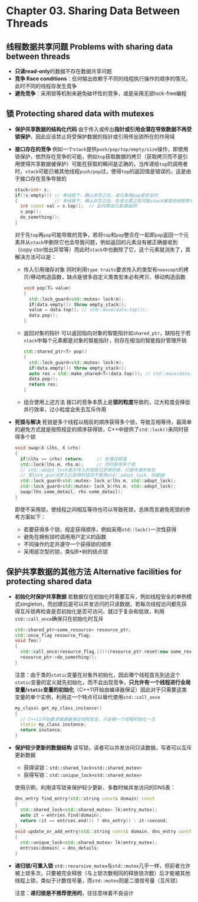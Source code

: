 # Chapter 03. Sharing Data Between Threads

## 线程数据共享问题 Problems with sharing data between threads

- **只读read-only**的数据不存在数据共享问题
- **竞争 Race conditions**：任何输出依赖于不同的线程执行操作的顺序的情况，此时不同的线程存发生竞争
- **避免竞争**：采用锁等机制来避免破坏性的竞争，或是采用无锁lock-free编程

## 锁 Protecting shared data with mutexes

- **保护共享数据的结构化代码**
  由于传入或传出**指针或引用会潜在导致数据不再受锁保护**，因此应该禁止将受保护数据的指针或引用传出锁所在的作用域
- **接口存在的竞争**
  例如一个`stack`提供`push/pop/top/empty/size`操作，即使用锁保护，依然存在竞争的可能，例如`top`获取数据的拷贝（获取拷贝而不是引用使得共享数据被保护）可能在获取的瞬间是正确的，当传递给`top`的调用者时，`stack`可能已被其他线程`push/pop`过，使得`top`的返回值是错误的，这是由于接口存在竞争导致的

    ```C++
    stack<int> s;
    if(!s.empty()) // 单线程下，确认非空之后，读元素再pop是安全的
    {              // 多线程下，确认非空之后，在读元素之前可能stack被其他线程修改变空
      int const val = s.top();  // 此时再读元素是UB的
      s.pop();
      do_something();
    }
    ```
  
  对于先`top`再`pop`可能导致的竞争，若将`top`和`pop`整合在一起即`pop`返回一个元素并从`stack`中删除它也会导致问题，例如返回的元素没有被正确接收到（copy ctor抛出异常等）而此时`stack`中也删除了它，这个元素就消失了，其解决方法可以是：

  - 传入引用储存对象
    同时利用`type traits`要求传入的类型有`noexcept`的拷贝/移动构造函数，缺点是很多自定义类类型未必有拷贝、移动构造函数

    ```C++
    void pop(T& value)
    {
      std::lock_guard<std::mutex> lock(m);
      if(data.empty()) throw empty_stack();
      value = data.top(); // std::move(data.top());
      data.pop();
    }
    ```

  - 返回对象的指针
    可以返回指向对象的智能指针如`shared_ptr`，缺陷在于若`stack`中每个元素都是对象的智能指针，则存在相当的智能指针管理开销

    ```C++
    std::shared_ptr<T> pop()
    {
      std::lock_guard<std::mutex> lock(m);
      if(data.empty()) throw empty_stack();
      auto res = std::make_shared<T>(data.top()); // std::move(data.top())
      data.pop();
      return res;
    }
    ```

  - 组合使用上述方法
    接口的竞争本质上是**锁的粒度**导致的，过大粒度会降低并行效率，过小粒度会失去互斥作用

- **死锁与解决**
  死锁是多个线程以相反的顺序获得多个锁，导致互相等待，最简单的避免方式就是按照规定的顺序获得锁，C++中提供了`std::lock()`来同时获得多个锁

    ```C++
    void swap(X &lhs, X &rhs)
    {
      if(&lhs == &rhs) return;     // 处理自赋值
      std::lock(lhs.m, rhs.m);     // 同时获得多个锁
      // std::adopt_lock表示传入的锁是已获得的锁，只是传递所有权
      // 若lock_guard传入已获得的锁而不使用std::adopt_lock，则是UB
      std::lock_guard<std::mutex> lock_a(lhs.m, std::adopt_lock);
      std::lock_guard<std::mutex> lock_b(rhs.m, std::adopt_lock);
      swap(lhs.some_detail, rhs.some_detail);
    }
    ```

  即使不采用锁，使线程之间相互等待也可以导致死锁，总体而言避免死锁的参考方案如下：
  - 若要获得多个锁，规定获得顺序，例如采用`std::lock()`一次性获得
  - 避免在拥有锁时调用用户定义的函数
  - 不同操作约定并遵守一个获得锁的顺序
  - 采用层次型的锁，类似B+树的结点锁

## 保护共享数据的其他方法 Alternative facilities for protecting shared data

- **初始化时保护共享数据**
  若数据仅在初始化时需要互斥，例如线程安全的单例模式singleton，而创建后是可以并发访问的只读数据，若每次线程访问都先获得互斥锁再检查是否初始化是否可访问，就过于复杂和低效，利用`std::call_once`确保只在初始化时互斥

    ```C++
    std::shared_ptr<some_resource> resource_ptr;
    std::once_flag resource_flag;
    void foo()
    {
      std::call_once(resource_flag,[](){resource_ptr.reset(new some_resource);});
      resource_ptr->do_something();
    }
    ```

  注意：由于类的`static`变量在对象外初始化，因此哪个线程首先到达这个`static`变量的定义就先初始化，而不会出现竞争，**只允许有一个线程进行全局变量/`static`变量的初始化**（C++11开始由编译器保证）因此对于只需要这类变量的单个实例，利用这一个特点可以替代使用`std::call_once`

    ```C++
    my_class& get_my_class_instance()
    {
      // C++11开始要求编译器保证线程安全，只会被一个线程初始化一次
      static my_class instance;
      return instance;
    }
    ```

- **保护较少更新的数据结构**
  读写锁，读者可以并发访问只读数据，写者可以互斥更新数据
  - 获得读锁：`std::shared_lock<std::shared_mutex>`
  - 获得写锁：`std::unique_lock<std::shared_mutex>`
  
  使用示例，利用读写锁来保护较少更新、多数时候并发访问的DNS表：

    ```C++
    dns_entry find_entry(std::string const& domain) const
    {
      std::shared_lock<std::shared_mutex> lk(entry_mutex);
      auto it = entries.find(domain);
      return (it == entries.end()) ? dns_entry() : it->second;
    }
    void update_or_add_entry(std::string const& domain, dns_entry const& dns_details)
    {
      std::unique_lock<std::shared_mutex> lk(entry_mutex);
      entries[domain] = dns_details;
    }
    ```

- **递归锁/可重入锁**
  `std::recursive_mutex`与`std::mutex`几乎一样，但前者允许被上锁多次，只要被完全释放（与上锁次数相同的释放锁次数）后才能被其他线程上锁，类似于计数信号量，而`std::mutex`则是二值信号量（互斥锁）

  注意：**递归锁是不推荐使用的**，往往意味着不良设计
